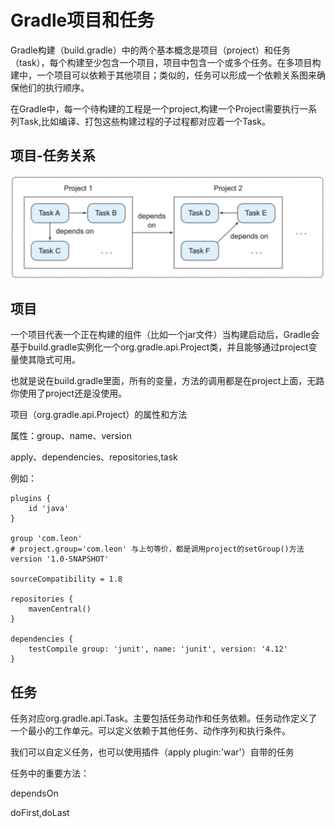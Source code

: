 # Gradle项目和任务

Gradle构建（build.gradle）中的两个基本概念是项目（project）和任务（task），每个构建至少包含一个项目，项目中包含一个或多个任务。在多项目构建中，一个项目可以依赖于其他项目；类似的，任务可以形成一个依赖关系图来确保他们的执行顺序。

在Gradle中，每一个待构建的工程是一个project,构建一个Project需要执行一系列Task,比如编译、打包这些构建过程的子过程都对应着一个Task。

## 项目-任务关系
![](img/relation.JPG)


## 项目
一个项目代表一个正在构建的组件（比如一个jar文件）当构建启动后，Gradle会基于build.gradle实例化一个org.gradle.api.Project类，并且能够通过project变量使其隐式可用。

也就是说在build.gradle里面，所有的变量，方法的调用都是在project上面，无路你使用了project还是没使用。

项目（org.gradle.api.Project）的属性和方法

属性：group、name、version

apply、dependencies、repositories,task

例如：
```
plugins {
    id 'java'
}

group 'com.leon'
# project.group='com.leon' 与上句等价，都是调用project的setGroup()方法
version '1.0-SNAPSHOT'

sourceCompatibility = 1.8

repositories {
    mavenCentral()
}

dependencies {
    testCompile group: 'junit', name: 'junit', version: '4.12'
}
```

## 任务
任务对应org.gradle.api.Task。主要包括任务动作和任务依赖。任务动作定义了一个最小的工作单元。可以定义依赖于其他任务、动作序列和执行条件。

我们可以自定义任务，也可以使用插件（apply plugin:'war'）自带的任务

任务中的重要方法：

dependsOn

doFirst,doLast
